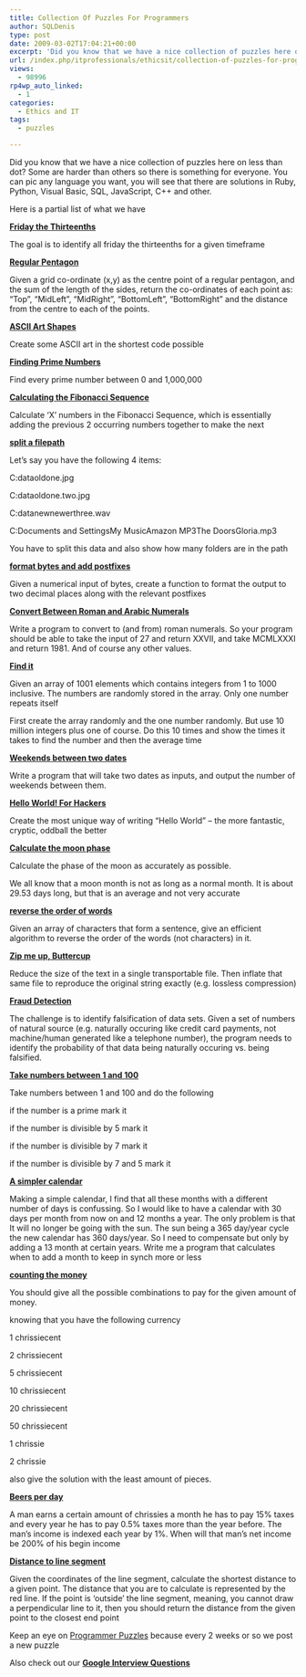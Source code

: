 ```yaml
---
title: Collection Of Puzzles For Programmers
author: SQLDenis
type: post
date: 2009-03-02T17:04:21+00:00
excerpt: 'Did you know that we have a nice collection of puzzles here on less than dot? Some are harder than others so there is something for everyone. You can pic any language you want, you will see that there are solutions in Ruby, Python, Visual Basic, SQL, Ja&hellip;'
url: /index.php/itprofessionals/ethicsit/collection-of-puzzles-for-programmers/
views:
  - 98996
rp4wp_auto_linked:
  - 1
categories:
  - Ethics and IT
tags:
  - puzzles

---
```

Did you know that we have a nice collection of puzzles here on less than dot? Some are harder than others so there is something for everyone. You can pic any language you want, you will see that there are solutions in Ruby, Python, Visual Basic, SQL, JavaScript, C++ and other.

Here is a partial list of what we have 

**[Friday the Thirteenths][1]**
  
The goal is to identify all friday the thirteenths for a given timeframe

**[Regular Pentagon][2]**
  
Given a grid co-ordinate (x,y) as the centre point of a regular pentagon, and the sum of the length of the sides, return the co-ordinates of each point as: &#8220;Top&#8221;, &#8220;MidLeft&#8221;, &#8220;MidRight&#8221;, &#8220;BottomLeft&#8221;, &#8220;BottomRight&#8221; and the distance from the centre to each of the points.

**[ASCII Art Shapes][3]**
  
Create some ASCII art in the shortest code possible

**[Finding Prime Numbers][4]**
  
Find every prime number between 0 and 1,000,000

**[Calculating the Fibonacci Sequence][5]**
  
Calculate &#8216;X&#8217; numbers in the Fibonacci Sequence, which is essentially adding the previous 2 occurring numbers together to make the next 

**[split a filepath][6]**
  
Let&#8217;s say you have the following 4 items:

C:dataoldone.jpg
  
C:dataoldone.two.jpg
  
C:datanewnewerthree.wav
  
C:Documents and SettingsMy MusicAmazon MP3The DoorsGloria.mp3

You have to split this data and also show how many folders are in the path

**[format bytes and add postfixes][7]**
  
Given a numerical input of bytes, create a function to format the output to two decimal places along with the relevant postfixes

**[Convert Between Roman and Arabic Numerals][8]**
  
Write a program to convert to (and from) roman numerals. So your program should be able to take the input of 27 and return XXVII, and take MCMLXXXI and return 1981. And of course any other values. 

**[Find it][9]**
  
Given an array of 1001 elements which contains integers from 1 to 1000 inclusive. The numbers are randomly stored in the array. Only one number repeats itself
  
First create the array randomly and the one number randomly. But use 10 million integers plus one of course. Do this 10 times and show the times it takes to find the number and then the average time

**[Weekends between two dates][10]**
  
Write a program that will take two dates as inputs, and output the number of weekends between them.

**[Hello World! For Hackers][11]**
  
Create the most unique way of writing &#8220;Hello World&#8221; &#8211; the more fantastic, cryptic, oddball the better 

**[Calculate the moon phase][12]**
  
Calculate the phase of the moon as accurately as possible.
  
We all know that a moon month is not as long as a normal month. It is about 29.53 days long, but that is an average and not very accurate

**[reverse the order of words][13]**
  
Given an array of characters that form a sentence, give an efficient algorithm to reverse the order of the words (not characters) in it.

**[Zip me up, Buttercup][14]**
  
Reduce the size of the text in a single transportable file. Then inflate that same file to reproduce the original string exactly (e.g. lossless compression)

**[Fraud Detection][15]**
  
The challenge is to identify falsification of data sets. Given a set of numbers of natural source (e.g. naturally occuring like credit card payments, not machine/human generated like a telephone number), the program needs to identify the probability of that data being naturally occuring vs. being falsified. 

**[Take numbers between 1 and 100][16]**
  
Take numbers between 1 and 100 and do the following

if the number is a prime mark it
  
if the number is divisible by 5 mark it
  
if the number is divisible by 7 mark it
  
if the number is divisible by 7 and 5 mark it

**[A simpler calendar][17]**
  
Making a simple calendar, I find that all these months with a different number of days is confussing. So I would like to have a calendar with 30 days per month from now on and 12 months a year. The only problem is that It will no longer be going with the sun. The sun being a 365 day/year cycle the new calendar has 360 days/year. So I need to compensate but only by adding a 13 month at certain years. Write me a program that calculates when to add a month to keep in synch more or less

**[counting the money][18]**
  
You should give all the possible combinations to pay for the given amount of money.

knowing that you have the following currency
  
1 chrissiecent
  
2 chrissiecent
  
5 chrissiecent
  
10 chrissiecent
  
20 chrissiecent
  
50 chrissiecent
  
1 chrissie
  
2 chrissie

also give the solution with the least amount of pieces.

**[Beers per day][19]**
  
A man earns a certain amount of chrissies a month he has to pay 15% taxes and every year he has to pay 0.5% taxes more than the year before. The man&#8217;s income is indexed each year by 1%. When will that man&#8217;s net income be 200% of his begin income

**[Distance to line segment][20]**
  
Given the coordinates of the line segment, calculate the shortest distance to a given point. The distance that you are to calculate is represented by the red line. If the point is &#8216;outside&#8217; the line segment, meaning, you cannot draw a perpendicular line to it, then you should return the distance from the given point to the closest end point

Keep an eye on [Programmer Puzzles][21] because every 2 weeks or so we post a new puzzle

Also check out our **[Google Interview Questions][22]**

 [1]: http://forum.ltd.local/viewtopic.php?f=102&t=1608
 [2]: http://forum.ltd.local/viewtopic.php?f=102&t=1724
 [3]: http://forum.ltd.local/viewtopic.php?f=102&t=1821
 [4]: http://forum.ltd.local/viewtopic.php?f=102&t=1938
 [5]: http://forum.ltd.local/viewtopic.php?f=102&t=2055
 [6]: http://forum.ltd.local/viewtopic.php?f=102&t=2155
 [7]: http://forum.ltd.local/viewtopic.php?f=102&t=2245
 [8]: http://forum.ltd.local/viewtopic.php?f=102&t=2361
 [9]: http://forum.ltd.local/viewtopic.php?f=102&t=2426
 [10]: http://forum.ltd.local/viewtopic.php?f=102&t=2510
 [11]: http://forum.ltd.local/viewtopic.php?f=102&t=2595
 [12]: http://forum.ltd.local/viewtopic.php?f=102&t=2717
 [13]: http://forum.ltd.local/viewtopic.php?f=102&t=2893
 [14]: http://forum.ltd.local/viewtopic.php?f=102&t=3086
 [15]: http://forum.ltd.local/viewtopic.php?f=102&t=3360
 [16]: http://forum.ltd.local/viewtopic.php?f=102&t=4315
 [17]: http://forum.ltd.local/viewtopic.php?f=102&t=4411
 [18]: http://forum.ltd.local/viewtopic.php?f=102&t=4516
 [19]: http://forum.ltd.local/viewtopic.php?f=102&t=4594
 [20]: http://forum.ltd.local/viewtopic.php?f=102&t=4675
 [21]: http://forum.ltd.local/viewforum.php?f=102
 [22]: /index.php/ITProfessionals/EthicsIT/google-interview-questions
